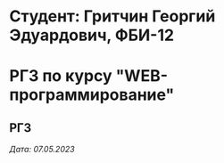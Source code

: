 # Студент:  Гритчин Георгий Эдуардович, ФБИ-12

# РГЗ по курсу "WEB-программирование"

## РГЗ

*Дата: 07.05.2023*